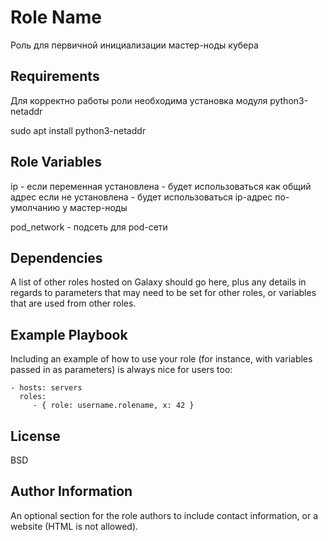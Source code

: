 Role Name
=========

Роль для первичной инициализации мастер-ноды кубера

Requirements
------------

Для корректно работы роли необходима установка модуля python3-netaddr

sudo apt install python3-netaddr

Role Variables
--------------

ip - если переменная установлена - будет использоваться как общий адрес
если не установлена - будет использоваться ip-адрес по-умолчанию у мастер-ноды

pod_network - подсеть для pod-сети

Dependencies
------------

A list of other roles hosted on Galaxy should go here, plus any details in regards to parameters that may need to be set for other roles, or variables that are used from other roles.

Example Playbook
----------------

Including an example of how to use your role (for instance, with variables passed in as parameters) is always nice for users too:

    - hosts: servers
      roles:
         - { role: username.rolename, x: 42 }

License
-------

BSD

Author Information
------------------

An optional section for the role authors to include contact information, or a website (HTML is not allowed).
